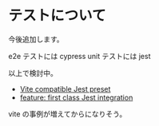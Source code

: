# テストについて

今後追加します。

e2e テストには cypress
unit テストには jest

以上で検討中。

- [Vite compatible Jest preset](https://github.com/vitejs/vite/issues/1149)
- [feature: first class Jest integration](https://github.com/vitejs/vite/issues/1955)

vite の事例が増えてからになりそう。
